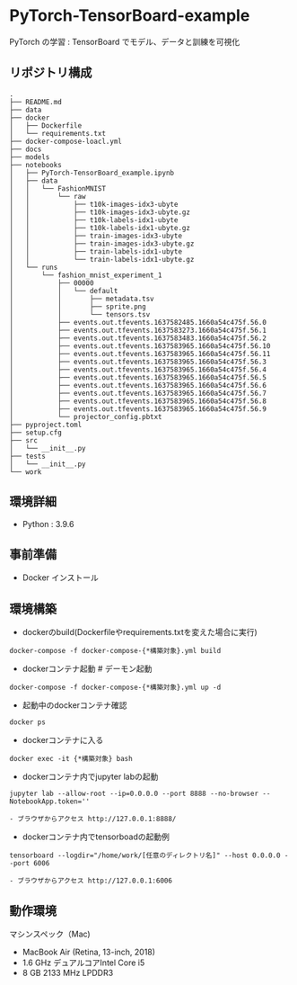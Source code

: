 # PyTorch-TensorBoard-example

PyTorch の学習 : TensorBoard でモデル、データと訓練を可視化

## リポジトリ構成

```
.
├── README.md
├── data
├── docker
│   ├── Dockerfile
│   └── requirements.txt
├── docker-compose-loacl.yml
├── docs
├── models
├── notebooks
│   ├── PyTorch-TensorBoard_example.ipynb
│   ├── data
│   │   └── FashionMNIST
│   │       └── raw
│   │           ├── t10k-images-idx3-ubyte
│   │           ├── t10k-images-idx3-ubyte.gz
│   │           ├── t10k-labels-idx1-ubyte
│   │           ├── t10k-labels-idx1-ubyte.gz
│   │           ├── train-images-idx3-ubyte
│   │           ├── train-images-idx3-ubyte.gz
│   │           ├── train-labels-idx1-ubyte
│   │           └── train-labels-idx1-ubyte.gz
│   └── runs
│       └── fashion_mnist_experiment_1
│           ├── 00000
│           │   └── default
│           │       ├── metadata.tsv
│           │       ├── sprite.png
│           │       └── tensors.tsv
│           ├── events.out.tfevents.1637582485.1660a54c475f.56.0
│           ├── events.out.tfevents.1637583273.1660a54c475f.56.1
│           ├── events.out.tfevents.1637583483.1660a54c475f.56.2
│           ├── events.out.tfevents.1637583965.1660a54c475f.56.10
│           ├── events.out.tfevents.1637583965.1660a54c475f.56.11
│           ├── events.out.tfevents.1637583965.1660a54c475f.56.3
│           ├── events.out.tfevents.1637583965.1660a54c475f.56.4
│           ├── events.out.tfevents.1637583965.1660a54c475f.56.5
│           ├── events.out.tfevents.1637583965.1660a54c475f.56.6
│           ├── events.out.tfevents.1637583965.1660a54c475f.56.7
│           ├── events.out.tfevents.1637583965.1660a54c475f.56.8
│           ├── events.out.tfevents.1637583965.1660a54c475f.56.9
│           └── projector_config.pbtxt
├── pyproject.toml
├── setup.cfg
├── src
│   └── __init__.py
├── tests
│   └── __init__.py
└── work
```

## 環境詳細

- Python : 3.9.6

## 事前準備

- Docker インストール

## 環境構築

- dockerのbuild(Dockerfileやrequirements.txtを変えた場合に実行)

```
docker-compose -f docker-compose-{*構築対象}.yml build
```

- dockerコンテナ起動 # デーモン起動

```
docker-compose -f docker-compose-{*構築対象}.yml up -d
```

- 起動中のdockerコンテナ確認

```
docker ps
```

- dockerコンテナに入る

```
docker exec -it {*構築対象} bash
```

- dockerコンテナ内でjupyter labの起動

```
jupyter lab --allow-root --ip=0.0.0.0 --port 8888 --no-browser --NotebookApp.token=''
```

    - ブラウザからアクセス http://127.0.0.1:8888/

- dockerコンテナ内でtensorboadの起動例

```
tensorboard --logdir="/home/work/[任意のディレクトリ名]" --host 0.0.0.0 --port 6006
```

    - ブラウザからアクセス http://127.0.0.1:6006

## 動作環境

マシンスペック（Mac)

- MacBook Air (Retina, 13-inch, 2018)
- 1.6 GHz デュアルコアIntel Core i5
- 8 GB 2133 MHz LPDDR3

